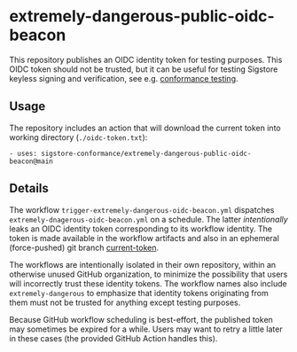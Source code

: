 # extremely-dangerous-public-oidc-beacon

This repository publishes an OIDC identity token for testing purposes.
This OIDC token should not be trusted, but it can be useful for testing
Sigstore keyless signing and verification, see e.g. [conformance testing].

## Usage

The repository includes an action that will download the current token into
working directory (`./oidc-token.txt`):

    - uses: sigstore-conformance/extremely-dangerous-public-oidc-beacon@main

## Details

The workflow `trigger-extremely-dangerous-oidc-beacon.yml` dispatches
`extremely-dnagerous-oidc-beacon.yml` on a schedule. The latter *intentionally*
leaks an OIDC identity token corresponding to its workflow identity. The token is
made available in the workflow artifacts and also in an ephemeral (force-pushed)
git branch
[current-token](https://github.com/sigstore-conformance/extremely-dangerous-public-oidc-beacon/tree/current-token).

The workflows are intentionally isolated in their own repository, within
an otherwise unused GitHub organization, to minimize the possibility
that users will incorrectly trust these identity tokens. The workflow
names also include `extremely-dangerous` to emphasize that identity tokens
originating from them must not be trusted for anything except testing purposes.

Because GitHub workflow scheduling is best-effort, the published token may sometimes
be expired for a while. Users may want to retry a little later in these cases (the
provided GitHub Action handles this).

[conformance testing]: https://github.com/sigstore/sigstore-conformance

